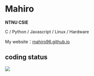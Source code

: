 # Mahiro
**NTNU CSIE**  
  
C / Python / Javascript / Linux / Hardware  
  
My website：[mahiro96.github.io](https://mahiro96.github.io)  

## coding status
![](https://github-profile-summary-cards.vercel.app/api/cards/profile-details?username=mahiro96&theme=tokyonight)
